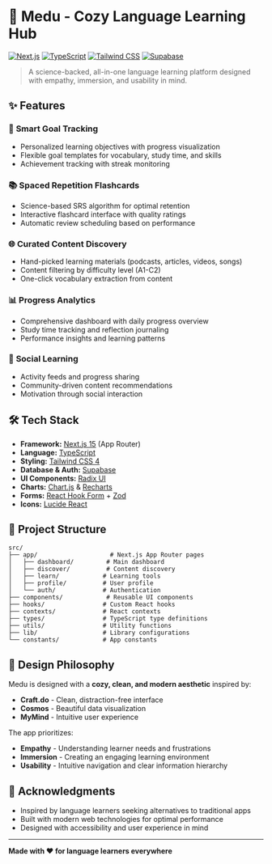 # 🧠 Medu - Cozy Language Learning Hub

[![Next.js](https://img.shields.io/badge/Next.js-15.3.3-black?style=for-the-badge&logo=next.js)](https://nextjs.org/)
[![TypeScript](https://img.shields.io/badge/TypeScript-5.0-blue?style=for-the-badge&logo=typescript)](https://www.typescriptlang.org/)
[![Tailwind CSS](https://img.shields.io/badge/Tailwind_CSS-4.0-38B2AC?style=for-the-badge&logo=tailwind-css)](https://tailwindcss.com/)
[![Supabase](https://img.shields.io/badge/Supabase-2.50.0-3ECF8E?style=for-the-badge&logo=supabase)](https://supabase.com/)

> A science-backed, all-in-one language learning platform designed with empathy, immersion, and usability in mind.

## ✨ Features

### 🎯 **Smart Goal Tracking**
- Personalized learning objectives with progress visualization
- Flexible goal templates for vocabulary, study time, and skills
- Achievement tracking with streak monitoring

### 📚 **Spaced Repetition Flashcards**
- Science-based SRS algorithm for optimal retention
- Interactive flashcard interface with quality ratings
- Automatic review scheduling based on performance

### 🌐 **Curated Content Discovery**
- Hand-picked learning materials (podcasts, articles, videos, songs)
- Content filtering by difficulty level (A1-C2)
- One-click vocabulary extraction from content

### 📊 **Progress Analytics**
- Comprehensive dashboard with daily progress overview
- Study time tracking and reflection journaling
- Performance insights and learning patterns

### 👥 **Social Learning**
- Activity feeds and progress sharing
- Community-driven content recommendations
- Motivation through social interaction

## 🛠️ Tech Stack

- **Framework:** [Next.js 15](https://nextjs.org/) (App Router)
- **Language:** [TypeScript](https://www.typescriptlang.org/)
- **Styling:** [Tailwind CSS 4](https://tailwindcss.com/)
- **Database & Auth:** [Supabase](https://supabase.com/)
- **UI Components:** [Radix UI](https://www.radix-ui.com/)
- **Charts:** [Chart.js](https://www.chartjs.org/) & [Recharts](https://recharts.org/)
- **Forms:** [React Hook Form](https://react-hook-form.com/) + [Zod](https://zod.dev/)
- **Icons:** [Lucide React](https://lucide.dev/)

## 📁 Project Structure

```
src/
├── app/                    # Next.js App Router pages
│   ├── dashboard/         # Main dashboard
│   ├── discover/          # Content discovery
│   ├── learn/            # Learning tools
│   ├── profile/          # User profile
│   └── auth/             # Authentication
├── components/            # Reusable UI components
├── hooks/                # Custom React hooks
├── contexts/             # React contexts
├── types/                # TypeScript type definitions
├── utils/                # Utility functions
├── lib/                  # Library configurations
└── constants/            # App constants
```

## 🎨 Design Philosophy

Medu is designed with a **cozy, clean, and modern aesthetic** inspired by:
- **Craft.do** - Clean, distraction-free interface
- **Cosmos** - Beautiful data visualization
- **MyMind** - Intuitive user experience

The app prioritizes:
- **Empathy** - Understanding learner needs and frustrations
- **Immersion** - Creating an engaging learning environment
- **Usability** - Intuitive navigation and clear information hierarchy



## 🙏 Acknowledgments

- Inspired by language learners seeking alternatives to traditional apps
- Built with modern web technologies for optimal performance
- Designed with accessibility and user experience in mind

---

**Made with ❤️ for language learners everywhere**

